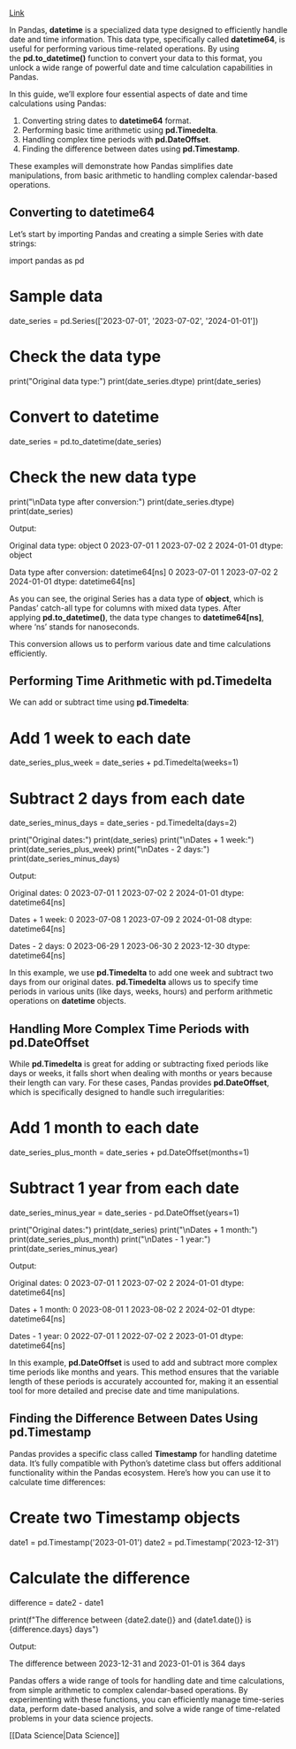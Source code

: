 [Link](https://www.statology.org/how-to-perform-date-and-time-calculations-with-pandas/)

In Pandas, **datetime** is a specialized data type designed to efficiently handle date and time information. This data type, specifically called **datetime64**, is useful for performing various time-related operations. By using the **pd.to_datetime()** function to convert your data to this format, you unlock a wide range of powerful date and time calculation capabilities in Pandas.

In this guide, we’ll explore four essential aspects of date and time calculations using Pandas:

1. Converting string dates to **datetime64** format.
2. Performing basic time arithmetic using **pd.Timedelta**.
3. Handling complex time periods with **pd.DateOffset**.
4. Finding the difference between dates using **pd.Timestamp**.

These examples will demonstrate how Pandas simplifies date manipulations, from basic arithmetic to handling complex calendar-based operations.

## Converting to datetime64

Let’s start by importing Pandas and creating a simple Series with date strings:

import pandas as pd

# Sample data
date_series = pd.Series(['2023-07-01', '2023-07-02', '2024-01-01'])

# Check the data type
print("Original data type:")
print(date_series.dtype)
print(date_series)

# Convert to datetime
date_series = pd.to_datetime(date_series)

# Check the new data type
print("\nData type after conversion:")
print(date_series.dtype)
print(date_series)

Output:

Original data type:
object
0    2023-07-01
1    2023-07-02
2    2024-01-01
dtype: object

Data type after conversion:
datetime64[ns]
0   2023-07-01
1   2023-07-02
2   2024-01-01
dtype: datetime64[ns]

As you can see, the original Series has a data type of **object**, which is Pandas’ catch-all type for columns with mixed data types. After applying **pd.to_datetime()**, the data type changes to **datetime64[ns]**, where ‘ns’ stands for nanoseconds.

This conversion allows us to perform various date and time calculations efficiently.

## Performing Time Arithmetic with pd.Timedelta

We can add or subtract time using **pd.Timedelta**:

# Add 1 week to each date
date_series_plus_week = date_series + pd.Timedelta(weeks=1)

# Subtract 2 days from each date
date_series_minus_days = date_series - pd.Timedelta(days=2)

print("Original dates:")
print(date_series)
print("\nDates + 1 week:")
print(date_series_plus_week)
print("\nDates - 2 days:")
print(date_series_minus_days)

Output:

Original dates:
0   2023-07-01
1   2023-07-02
2   2024-01-01
dtype: datetime64[ns]

Dates + 1 week:
0   2023-07-08
1   2023-07-09
2   2024-01-08
dtype: datetime64[ns]

Dates - 2 days:
0   2023-06-29
1   2023-06-30
2   2023-12-30
dtype: datetime64[ns]

In this example, we use **pd.Timedelta** to add one week and subtract two days from our original dates. **pd.Timedelta** allows us to specify time periods in various units (like days, weeks, hours) and perform arithmetic operations on **datetime** objects.

## Handling More Complex Time Periods with pd.DateOffset

While **pd.Timedelta** is great for adding or subtracting fixed periods like days or weeks, it falls short when dealing with months or years because their length can vary. For these cases, Pandas provides **pd.DateOffset**, which is specifically designed to handle such irregularities:

# Add 1 month to each date
date_series_plus_month = date_series + pd.DateOffset(months=1)

# Subtract 1 year from each date
date_series_minus_year = date_series - pd.DateOffset(years=1)

print("Original dates:")
print(date_series)
print("\nDates + 1 month:")
print(date_series_plus_month)
print("\nDates - 1 year:")
print(date_series_minus_year)

Output:

Original dates:
0   2023-07-01
1   2023-07-02
2   2024-01-01
dtype: datetime64[ns]

Dates + 1 month:
0   2023-08-01
1   2023-08-02
2   2024-02-01
dtype: datetime64[ns]

Dates - 1 year:
0   2022-07-01
1   2022-07-02
2   2023-01-01
dtype: datetime64[ns]

In this example, **pd.DateOffset** is used to add and subtract more complex time periods like months and years. This method ensures that the variable length of these periods is accurately accounted for, making it an essential tool for more detailed and precise date and time manipulations.

## Finding the Difference Between Dates Using pd.Timestamp

Pandas provides a specific class called **Timestamp** for handling datetime data. It’s fully compatible with Python’s datetime class but offers additional functionality within the Pandas ecosystem. Here’s how you can use it to calculate time differences:

# Create two Timestamp objects
date1 = pd.Timestamp('2023-01-01')
date2 = pd.Timestamp('2023-12-31')

# Calculate the difference
difference = date2 - date1

print(f"The difference between {date2.date()} and {date1.date()} is {difference.days} days")

Output:

The difference between 2023-12-31 and 2023-01-01 is 364 days

Pandas offers a wide range of tools for handling date and time calculations, from simple arithmetic to complex calendar-based operations. By experimenting with these functions, you can efficiently manage time-series data, perform date-based analysis, and solve a wide range of time-related problems in your data science projects.

[[Data Science|Data Science]]
